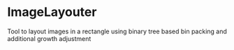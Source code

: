 # ImageLayouter
Tool to layout images in a rectangle using binary tree based bin packing and additional growth adjustment
